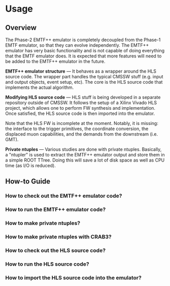 # Usage

## Overview

The Phase-2 EMTF++ emulator is completely decoupled from the Phase-1 EMTF emulator, so that they can evolve independently. The EMTF++ emulator has very basic functionality and is not capable of doing everything that the EMTF emulator does. It is expected that more features will need to be added to the EMTF++ emulator in the future.

**EMTF++ emulator structure** &mdash; It behaves as a wrapper around the HLS source code. The wrapper part handles the typical CMSSW stuff (e.g. input and output objects, event setup, etc). The core is the HLS source code that implements the actual algorithm.

**Modifying HLS source code** &mdash; HLS stuff is being developed in a separate repository outside of CMSSW. It follows the setup of a Xilinx Vivado HLS project, which allows one to perform FW synthesis and implementation. Once satisfied, the HLS source code is then imported into the emulator.

Note that the HLS FW is incomplete at the moment. Notably, it is missing: the interface to the trigger primitives, the coordinate conversion, the displaced muon capabilities, and the demands from the downstream (i.e. GMT).

**Private ntuples** &mdash; Various studies are done with private ntuples. Basically, a "ntupler" is used to extract the EMTF++ emulator output and store them in a simple ROOT TTree. Doing this will save a lot of disk space as well as CPU time (as I/O is reduced).


## How-to Guide

### How to check out the EMTF++ emulator code?

### How to run the EMTF++ emulator code?

### How to make private ntuples?

### How to make private ntuples with CRAB3?

### How to check out the HLS source code?

### How to run the HLS source code?

### How to import the HLS source code into the emulator?
